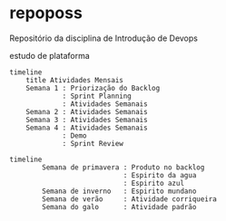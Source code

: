 # repoposs
Repositório da disciplina de Introdução de Devops


estudo de plataforma

```mermaid
timeline
    title Atividades Mensais
    Semana 1 : Priorização do Backlog
             : Sprint Planning
             : Atividades Semanais
    Semana 2 : Atividades Semanais
    Semana 3 : Atividades Semanais
    Semana 4 : Atividades Semanais
             : Demo
             : Sprint Review
```

```mermaid
timeline
        Semana de primavera : Produto no backlog
                            : Espirito da agua
                            : Espirito azul
        Semana de inverno   : Espirito mundano
        Semana de verão     : Atividade corriqueira
        Semana do galo      : Atividade padrão
```
